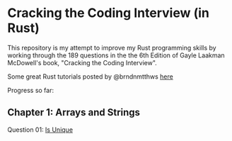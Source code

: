 # Cracking the Coding Interview (in Rust)

This repository is my attempt to improve my Rust programming skills by working through the 189 questions in the the 6th Edition of Gayle Laakman McDowell's book, "Cracking the Coding Interview".

Some great Rust tutorials posted by @brndnmtthws [here](https://github.com/brndnmtthws/cracking-the-coding-interview-rust)


Progress so far:

## Chapter 1: Arrays and Strings
Question 01: [Is Unique](https://github.com/tjards/cracking_rust/blob/master/src/ch01_q01_is_unique.rs)


